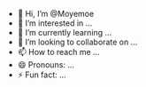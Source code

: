 - 👋 Hi, I’m @Moyemoe
- 👀 I’m interested in ...
- 🌱 I’m currently learning ...
- 💞️ I’m looking to collaborate on ...
- 📫 How to reach me ...
- 😄 Pronouns: ...
- ⚡ Fun fact: ...

<!---
Moyemoe/Moyemoe is a ✨ special ✨ repository because its `README.md` (this file) appears on your GitHub profile.
You can click the Preview link to take a look at your changes.
--->
